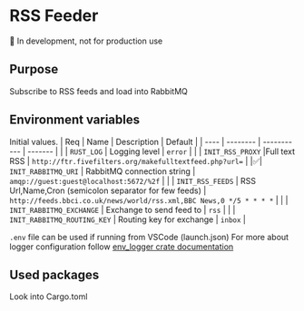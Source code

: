 # RSS Feeder
🚧 In development, not for production use

## Purpose
Subscribe to RSS feeds and load into RabbitMQ

## Environment variables
Initial values.
| Req | Name | Description | Default |
| ---- | -------- | ----------- | ------- |
| | `RUST_LOG` | Logging level | `error` |
| | `INIT_RSS_PROXY` |Full text RSS | `http://ftr.fivefilters.org/makefulltextfeed.php?url=` | 
|✅| `INIT_RABBITMQ_URI` | RabbitMQ connection string | `amqp://guest:guest@localhost:5672/%2f` |
| | `INIT_RSS_FEEDS` | RSS Url,Name,Cron (semicolon separator for few feeds) | `http://feeds.bbci.co.uk/news/world/rss.xml,BBC News,0 */5 * * * *` |
| | `INIT_RABBITMQ_EXCHANGE` | Exchange to send feed to | `rss` |
| | `INIT_RABBITMQ_ROUTING_KEY` | Routing key for exchange | `inbox` |

`.env` file can be used if running from VSCode (launch.json)
For more about logger configuration follow [env_logger crate documentation](https://docs.rs/env_logger/0.10.0/env_logger/#enabling-logging)

## Used packages
Look into Cargo.toml
